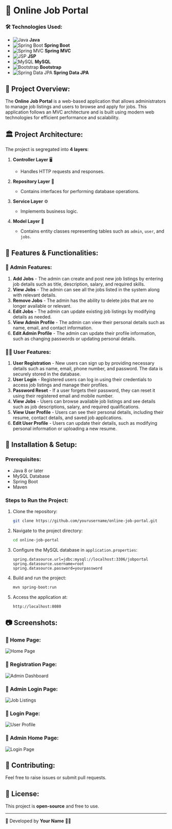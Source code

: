# 📌 Online Job Portal

### 🛠️ Technologies Used:
- ![Java](https://img.shields.io/badge/Java-%23ED8B00.svg?style=for-the-badge&logo=openjdk&logoColor=white) **Java**
- ![Spring Boot](https://img.shields.io/badge/Spring%20Boot-%236DB33F.svg?style=for-the-badge&logo=spring&logoColor=white) **Spring Boot**
- ![Spring MVC](https://img.shields.io/badge/Spring%20MVC-%236DB33F.svg?style=for-the-badge&logo=spring&logoColor=white) **Spring MVC**
- ![JSP](https://img.shields.io/badge/JSP-%23F7DF1E.svg?style=for-the-badge&logo=java&logoColor=black) **JSP**
- ![MySQL](https://img.shields.io/badge/MySQL-%234479A1.svg?style=for-the-badge&logo=mysql&logoColor=white) **MySQL**
- ![Bootstrap](https://img.shields.io/badge/Bootstrap-%23563D7C.svg?style=for-the-badge&logo=bootstrap&logoColor=white) **Bootstrap**
- ![Spring Data JPA](https://img.shields.io/badge/Spring%20Data%20JPA-%236DB33F.svg?style=for-the-badge&logo=spring&logoColor=white) **Spring Data JPA**

## 📄 Project Overview:
The **Online Job Portal** is a web-based application that allows administrators to manage job listings and users to browse and apply for jobs. This application follows an MVC architecture and is built using modern web technologies for efficient performance and scalability.

## 🏛️ Project Architecture:
The project is segregated into **4 layers**:

1. **Controller Layer** 🖥️  
   - Handles HTTP requests and responses.

2. **Repository Layer** 💾  
   - Contains interfaces for performing database operations.

3. **Service Layer** ⚙️  
   - Implements business logic.

4. **Model Layer** 📂  
   - Contains entity classes representing tables such as `admin`, `user`, and `jobs`.

## 🌟 Features & Functionalities:

### 👤 Admin Features:
1. **Add Jobs** - The admin can create and post new job listings by entering job details such as title, description, salary, and required skills.
2. **View Jobs** - The admin can see all the jobs listed in the system along with relevant details.
3. **Remove Jobs** - The admin has the ability to delete jobs that are no longer available or relevant.
4. **Edit Jobs** - The admin can update existing job listings by modifying details as needed.
5. **View Admin Profile** - The admin can view their personal details such as name, email, and contact information.
6. **Edit Admin Profile** - The admin can update their profile information, such as changing passwords or updating personal details.

### 👨‍💼 User Features:
1. **User Registration** - New users can sign up by providing necessary details such as name, email, phone number, and password. The data is securely stored in the database.
2. **User Login** - Registered users can log in using their credentials to access job listings and manage their profiles.
3. **Password Reset** - If a user forgets their password, they can reset it using their registered email and mobile number.
4. **View Jobs** - Users can browse available job listings and see details such as job descriptions, salary, and required qualifications.
5. **View User Profile** - Users can see their personal details, including their resume, contact details, and saved job applications.
6. **Edit User Profile** - Users can update their details, such as modifying personal information or uploading a new resume.

## 🚀 Installation & Setup:
### Prerequisites:
- Java 8 or later
- MySQL Database
- Spring Boot
- Maven

### Steps to Run the Project:
1. Clone the repository:
   ```bash
   git clone https://github.com/yourusername/online-job-portal.git
   ```
2. Navigate to the project directory:
   ```bash
   cd online-job-portal
   ```
3. Configure the MySQL database in `application.properties`:
   ```properties
   spring.datasource.url=jdbc:mysql://localhost:3306/jobportal
   spring.datasource.username=root
   spring.datasource.password=yourpassword
   ```
4. Build and run the project:
   ```bash
   mvn spring-boot:run
   ```
5. Access the application at:
   ```
   http://localhost:8080
   ```

## 📷 Screenshots:
### 🔹 Home Page:
![Home Page](index.png)

### 🔹 Registration Page:
![Admin Dashboard](register.png)

### 🔹 Admin Login Page:
![Job Listings](adminlogin.png)

### 🔹 Login Page:
![User Profile](login.png)

### 🔹 Admin Home Page:
![Login Page](adminhome.png)

## 🤝 Contributing:
Feel free to raise issues or submit pull requests.

## 📜 License:
This project is **open-source** and free to use.

---
📌 Developed by **Your Name** 👨‍💻

